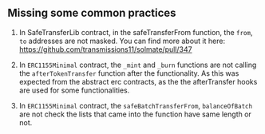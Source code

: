 ## Missing some common practices

1. In SafeTransferLib contract, in the safeTransferFrom function, the `from`, `to` addresses are not masked. You can find more about it here: https://github.com/transmissions11/solmate/pull/347

2. In `ERC1155Minimal` contract, the `_mint` and `_burn` functions are not calling the `afterTokenTransfer` function after the functionality. As this was expected from the abstract erc contracts, as the the afterTransfer hooks are used for some functionalities.

3. In `ERC1155Minimal` contract, the `safeBatchTransferFrom`, `balanceOfBatch` are not check the lists that came into the function have same length or not.
